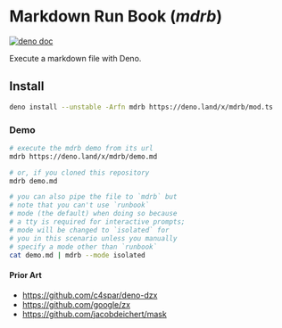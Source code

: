 # Markdown Run Book (_mdrb_)

[![deno doc](https://doc.deno.land/badge.svg)](https://doc.deno.land/https/deno.land/x/mdrb)

Execute a markdown file with Deno.

## Install

```sh
deno install --unstable -Arfn mdrb https://deno.land/x/mdrb/mod.ts
```

### Demo

```sh
# execute the mdrb demo from its url
mdrb https://deno.land/x/mdrb/demo.md

# or, if you cloned this repository
mdrb demo.md

# you can also pipe the file to `mdrb` but
# note that you can't use `runbook`
# mode (the default) when doing so because
# a tty is required for interactive prompts;
# mode will be changed to `isolated` for
# you in this scenario unless you manually
# specify a mode other than `runbook`
cat demo.md | mdrb --mode isolated
```

#### Prior Art

- https://github.com/c4spar/deno-dzx
- https://github.com/google/zx
- https://github.com/jacobdeichert/mask
